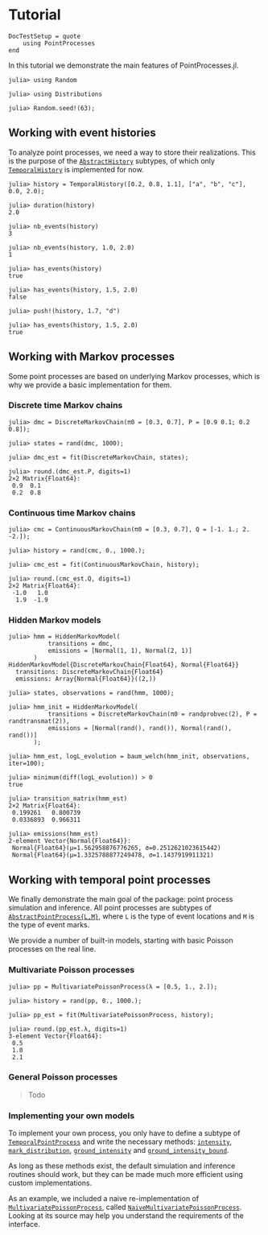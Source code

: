 # Tutorial

```@meta
DocTestSetup = quote
    using PointProcesses
end
```

In this tutorial we demonstrate the main features of PointProcesses.jl.

```jldoctest tuto
julia> using Random

julia> using Distributions

julia> Random.seed!(63);
```

## Working with event histories

To analyze point processes, we need a way to store their realizations. This is the purpose of the [`AbstractHistory`](@ref) subtypes, of which only [`TemporalHistory`](@ref) is implemented for now.

```jldoctest tuto
julia> history = TemporalHistory([0.2, 0.8, 1.1], ["a", "b", "c"], 0.0, 2.0);

julia> duration(history)
2.0

julia> nb_events(history)
3

julia> nb_events(history, 1.0, 2.0)
1

julia> has_events(history)
true

julia> has_events(history, 1.5, 2.0)
false

julia> push!(history, 1.7, "d")

julia> has_events(history, 1.5, 2.0)
true
```

## Working with Markov processes

Some point processes are based on underlying Markov processes, which is why we provide a basic implementation for them.

### Discrete time Markov chains

```jldoctest tuto
julia> dmc = DiscreteMarkovChain(π0 = [0.3, 0.7], P = [0.9 0.1; 0.2 0.8]);

julia> states = rand(dmc, 1000);

julia> dmc_est = fit(DiscreteMarkovChain, states);

julia> round.(dmc_est.P, digits=1)
2×2 Matrix{Float64}:
 0.9  0.1
 0.2  0.8
```

### Continuous time Markov chains

```jldoctest tuto
julia> cmc = ContinuousMarkovChain(π0 = [0.3, 0.7], Q = [-1. 1.; 2. -2.]);

julia> history = rand(cmc, 0., 1000.);

julia> cmc_est = fit(ContinuousMarkovChain, history);

julia> round.(cmc_est.Q, digits=1)
2×2 Matrix{Float64}:
 -1.0   1.0
  1.9  -1.9
```

### Hidden Markov models

```jldoctest tuto
julia> hmm = HiddenMarkovModel(
           transitions = dmc,
           emissions = [Normal(1, 1), Normal(2, 1)]
       )
HiddenMarkovModel{DiscreteMarkovChain{Float64}, Normal{Float64}}
  transitions: DiscreteMarkovChain{Float64}
  emissions: Array{Normal{Float64}}((2,))

julia> states, observations = rand(hmm, 1000);

julia> hmm_init = HiddenMarkovModel(
           transitions = DiscreteMarkovChain(π0 = randprobvec(2), P = randtransmat(2)),
           emissions = [Normal(rand(), rand()), Normal(rand(), rand())]
       );

julia> hmm_est, logL_evolution = baum_welch(hmm_init, observations, iter=100);

julia> minimum(diff(logL_evolution)) > 0
true

julia> transition_matrix(hmm_est)
2×2 Matrix{Float64}:
 0.199261   0.800739
 0.0336893  0.966311

julia> emissions(hmm_est)
2-element Vector{Normal{Float64}}:
 Normal{Float64}(μ=1.562958876776265, σ=0.2512621023615442)
 Normal{Float64}(μ=1.3325788877249478, σ=1.1437919911321)
```

## Working with temporal point processes

We finally demonstrate the main goal of the package: point process simulation and inference. All point processes are subtypes of [`AbstractPointProcess{L,M}`](@ref), where `L` is the type of event locations and `M` is the type of event marks.

We provide a number of built-in models, starting with basic Poisson processes on the real line.

### Multivariate Poisson processes

```jldoctest tuto
julia> pp = MultivariatePoissonProcess(λ = [0.5, 1., 2.]);

julia> history = rand(pp, 0., 1000.);

julia> pp_est = fit(MultivariatePoissonProcess, history);

julia> round.(pp_est.λ, digits=1)
3-element Vector{Float64}:
 0.5
 1.0
 2.1
```

### General Poisson processes

> Todo

### Implementing your own models

To implement your own process, you only have to define a subtype of [`TemporalPointProcess`](@ref) and write the necessary methods: [`intensity`](@ref), [`mark_distribution`](@ref), [`ground_intensity`](@ref) and [`ground_intensity_bound`](@ref).

As long as these methods exist, the default simulation and inference routines should work, but they can be made much more efficient using custom implementations.

As an example, we included a naive re-implementation of 
[`MultivariatePoissonProcess`](@ref), called [`NaiveMultivariatePoissonProcess`](@ref). Looking at its source may help you understand the requirements of the interface.